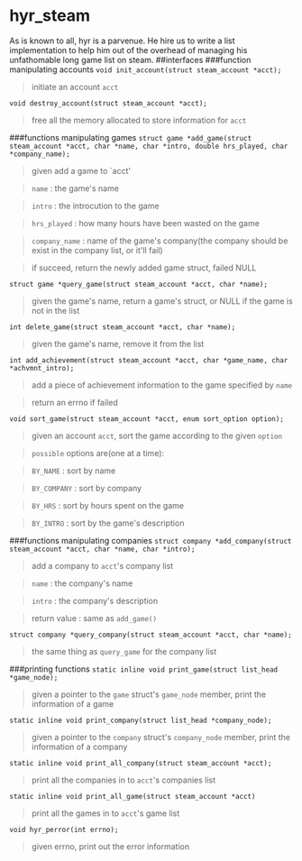 # hyr_steam
As is known to all, hyr is a parvenue. He hire us to write a list implementation to help him out of the overhead of managing his unfathomable long game list on steam.
##interfaces
###function manipulating accounts
`void init_account(struct steam_account *acct);`
>initiate an account `acct`

`void destroy_account(struct steam_account *acct);`
>free all the memory allocated to store information for `acct`  

###functions manipulating games
`struct game *add_game(struct steam_account *acct, char *name,
             char *intro, double hrs_played, char *company_name);`
>given add a game to `acct'  

>`name` : the game's name  

>`intro` : the introcution to the game  

>`hrs_played` : how many hours have been wasted on the game  

>`company_name` : name of the game's company(the company should be exist in the company list, or it'll fail)  

>if succeed, return the newly added game struct, failed NULL  

`struct game *query_game(struct steam_account *acct, char *name);`
>given the game's name, return a game's struct, or NULL if the game is not in the list  

`int delete_game(struct steam_account *acct, char *name);`  
>given the game's name, remove it from the list  

`int add_achievement(struct steam_account *acct, char *game_name, char *achvmnt_intro);`
>add a piece of achievement information to the game specified by `name`  

>return an errno if failed  

`void sort_game(struct steam_account *acct, enum sort_option option);`
>given an account `acct`, sort the game according to the given `option`  

>`possible` options are(one at a time):  

>`BY_NAME` : sort by name  

>`BY_COMPANY` : sort by company  

>`BY_HRS` : sort by hours spent on the game  

>`BY_INTRO` : sort by the game's description  

###functions manipulating companies
`struct company *add_company(struct steam_account *acct, char *name, char *intro);`  
>add a company to `acct`'s company list  

>`name` : the company's name  

>`intro` : the company's description   

>return value : same as `add_game()`  

`struct company *query_company(struct steam_account *acct, char *name);`
>the same thing as `query_game` for the company list  

###printing functions
`static inline void print_game(struct list_head *game_node);`
>given a pointer to the `game` struct's `game_node` member, print the information of a game  

`static inline void print_company(struct list_head *company_node);`
>given a pointer to the `company` struct's `company_node` member, print the information of a company  

`static inline void print_all_company(struct steam_account *acct);`
>print all the companies in to `acct`'s companies list  

`static inline void print_all_game(struct steam_account *acct)`
>print all the games in to `acct`'s game list  

`void hyr_perror(int errno);`
>given errno, print out the error information  


